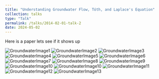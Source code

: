 ```yaml
---
title: "Understanding Groundwater Flow, Tóth, and Laplace's Equation"
collection: talks
type: "Talk"
permalink: /talks/2014-02-01-talk-2
date: 2024-05-02
---
```


Here is a paper lets see if it shows up 

<!-- Page 1 -->
<img src="/images/diffyQ/DiffyQ_FinalProject-4-01.png" alt="GroundwaterImage1" title="GroundwaterImage1" />
<!-- Page 2 -->
<img src="/images/diffyQ/DiffyQ_FinalProject-4-02.png" alt="GroundwaterImage2" title="GroundwaterImage2" />
<!-- Page 3 -->
<img src="/images/diffyQ/DiffyQ_FinalProject-4-03.png" alt="GroundwaterImage3" title="GroundwaterImage3" />
<!-- Page 4 -->
<img src="/images/diffyQ/DiffyQ_FinalProject-4-04.png" alt="GroundwaterImage4" title="GroundwaterImage4" />
<!-- Page 5 -->
<img src="/images/diffyQ/DiffyQ_FinalProject-4-05.png" alt="GroundwaterImage5" title="GroundwaterImage5" />
<!-- Page 6 -->
<img src="/images/diffyQ/DiffyQ_FinalProject-4-06.png" alt="GroundwaterImage6" title="GroundwaterImage6" />
<!-- Page 7 -->
<img src="/images/diffyQ/DiffyQ_FinalProject-4-07.png" alt="GroundwaterImage7" title="GroundwaterImage7" />
<!-- Page 8 -->
<img src="/images/diffyQ/DiffyQ_FinalProject-4-08.png" alt="GroundwaterImage8" title="GroundwaterImage8" />
<!-- Page 9 -->
<img src="/images/diffyQ/DiffyQ_FinalProject-4-09.png" alt="GroundwaterImage9" title="GroundwaterImage9" />
<!-- Page 10 -->
<img src="/images/diffyQ/DiffyQ_FinalProject-4-10.png" alt="GroundwaterImage10" title="GroundwaterImage10" />
<!-- Page 11 -->
<img src="/images/diffyQ/DiffyQ_FinalProject-4-10.png" alt="GroundwaterImage10" title="GroundwaterImage10" />
<!-- Page 12 -->
<img src="/images/diffyQ/DiffyQ_FinalProject-4-11.png" alt="GroundwaterImage11" title="GroundwaterImage11" />
<!-- Page 13 -->
<img src="/images/diffyQ/DiffyQ_FinalProject-4-12.png" alt="GroundwaterImage12" title="GroundwaterImage12" />

<img src="/images/diffyQ/DiffyQ_FinalProject-4-13.png" alt="GroundwaterImage13" title="GroundwaterImage13" />
